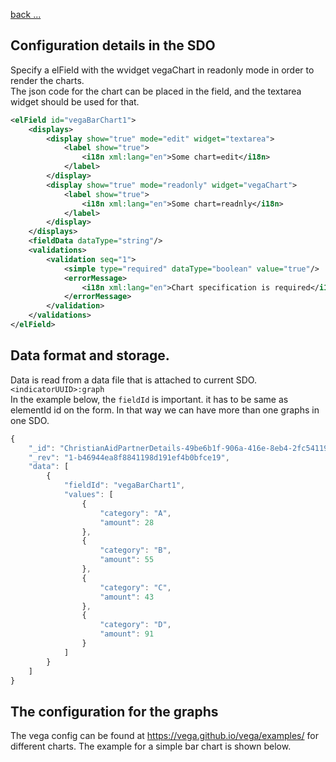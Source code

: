 [back ...](https://github.com/kwantu/platformconfiguration/wiki)

## Configuration details in the SDO

Specify a elField with the wvidget vegaChart in readonly mode in order to render the charts.<br> 
The json code for the chart can be placed in the field, and the textarea widget should be used for that.<br>
```xml
<elField id="vegaBarChart1">
    <displays>
        <display show="true" mode="edit" widget="textarea">
            <label show="true">
                <i18n xml:lang="en">Some chart=edit</i18n>
            </label>
        </display>
        <display show="true" mode="readonly" widget="vegaChart">
            <label show="true">
                <i18n xml:lang="en">Some chart=readnly</i18n>
            </label>
        </display>
    </displays>
    <fieldData dataType="string"/>
    <validations>
        <validation seq="1">
            <simple type="required" dataType="boolean" value="true"/>
            <errorMessage>
                <i18n xml:lang="en">Chart specification is required</i18n>
            </errorMessage>
        </validation>
    </validations>
</elField>
```
## Data format and storage.
Data is read from a data file that is attached to current SDO. `<indicatorUUID>:graph` <br>
In the example below, the `fieldId` is important. it has to be same as elementId id on the form. In that way we can have more than one graphs in one SDO.
```js
{
    "_id": "ChristianAidPartnerDetails-49be6b1f-906a-416e-8eb4-2fc54119bd91:graph",
    "_rev": "1-b46944ea8f8841198d191ef4b0bfce19",
    "data": [
        {
            "fieldId": "vegaBarChart1",
            "values": [
                {
                    "category": "A",
                    "amount": 28
                },
                {
                    "category": "B",
                    "amount": 55
                },
                {
                    "category": "C",
                    "amount": 43
                },
                {
                    "category": "D",
                    "amount": 91
                }
            ]
        }
    ]
}
```
## The configuration for the graphs
The vega config can be found at https://vega.github.io/vega/examples/ for different charts. The example for a simple bar chart is shown below.

```js


